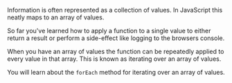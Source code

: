Information is often represented as a collection of values. In JavaScript this neatly maps to an array of values. 

So far you've learned how to apply a function to a single value to either return a result or perform a side-effect like logging to the browsers console. 

When you have an array of values the function can be repeatedly applied to every value in that array. This is known as iterating over an array of values. 

You will learn about the `forEach` method for iterating over an array of values.
